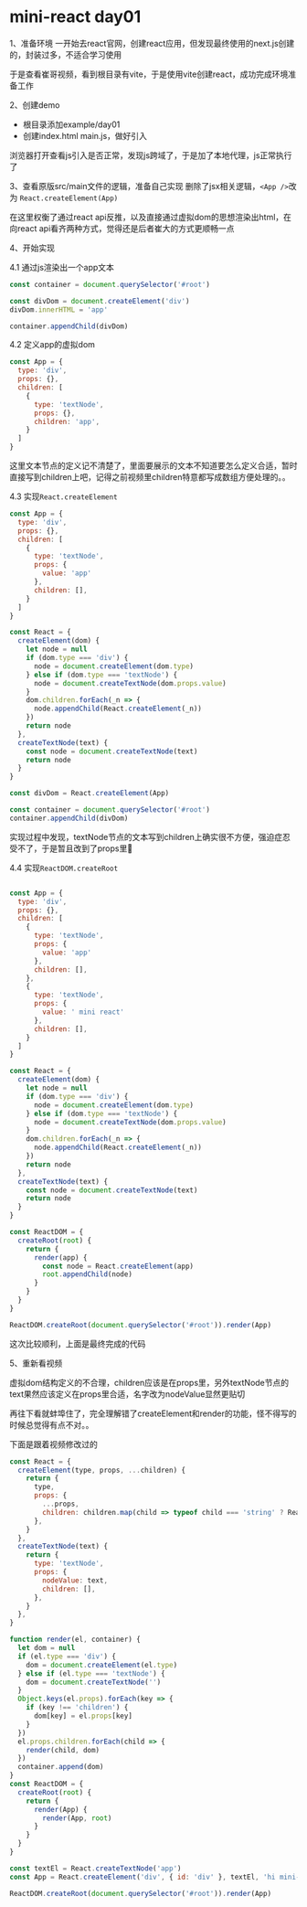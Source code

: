 # mini-react day01

1、准备环境
一开始去react官网，创建react应用，但发现最终使用的next.js创建的，封装过多，不适合学习使用

于是查看崔哥视频，看到根目录有vite，于是使用vite创建react，成功完成环境准备工作

2、创建demo

- 根目录添加example/day01
- 创建index.html main.js，做好引入

浏览器打开查看js引入是否正常，发现js跨域了，于是加了本地代理，js正常执行了

3、查看原版src/main文件的逻辑，准备自己实现
删除了jsx相关逻辑，`<App />`改为 `React.createElement(App)`

在这里权衡了通过react api反推，以及直接通过虚拟dom的思想渲染出html，在向react api看齐两种方式，觉得还是后者崔大的方式更顺畅一点

4、开始实现

4.1 通过js渲染出一个app文本
```js
const container = document.querySelector('#root')

const divDom = document.createElement('div')
divDom.innerHTML = 'app'

container.appendChild(divDom)
```

4.2 定义app的虚拟dom
```js
const App = {
  type: 'div',
  props: {},
  children: [
    {
      type: 'textNode',
      props: {},
      children: 'app',
    }
  ]
}
```
这里文本节点的定义记不清楚了，里面要展示的文本不知道要怎么定义合适，暂时直接写到children上吧，记得之前视频里children特意都写成数组方便处理的。。

4.3 实现`React.createElement`
```js
const App = {
  type: 'div',
  props: {},
  children: [
    {
      type: 'textNode',
      props: {
        value: 'app'
      },
      children: [],
    }
  ]
}

const React = {
  createElement(dom) {
    let node = null
    if (dom.type === 'div') {
      node = document.createElement(dom.type)
    } else if (dom.type === 'textNode') {
      node = document.createTextNode(dom.props.value)
    }
    dom.children.forEach(_n => {
      node.appendChild(React.createElement(_n))
    })
    return node
  },
  createTextNode(text) {
    const node = document.createTextNode(text)
    return node
  }
}

const divDom = React.createElement(App)

const container = document.querySelector('#root')
container.appendChild(divDom)
```
实现过程中发现，textNode节点的文本写到children上确实很不方便，强迫症忍受不了，于是暂且改到了props里🐶

4.4 实现`ReactDOM.createRoot`
```js

const App = {
  type: 'div',
  props: {},
  children: [
    {
      type: 'textNode',
      props: {
        value: 'app'
      },
      children: [],
    },
    {
      type: 'textNode',
      props: {
        value: ' mini react'
      },
      children: [],
    }
  ]
}

const React = {
  createElement(dom) {
    let node = null
    if (dom.type === 'div') {
      node = document.createElement(dom.type)
    } else if (dom.type === 'textNode') {
      node = document.createTextNode(dom.props.value)
    }
    dom.children.forEach(_n => {
      node.appendChild(React.createElement(_n))
    })
    return node
  },
  createTextNode(text) {
    const node = document.createTextNode(text)
    return node
  }
}

const ReactDOM = {
  createRoot(root) {
    return {
      render(app) {
        const node = React.createElement(app)
        root.appendChild(node)
      }
    }
  }
}

ReactDOM.createRoot(document.querySelector('#root')).render(App)
```
这次比较顺利，上面是最终完成的代码

5、重新看视频

虚拟dom结构定义的不合理，children应该是在props里，另外textNode节点的text果然应该定义在props里合适，名字改为nodeValue显然更贴切

再往下看就蚌埠住了，完全理解错了createElement和render的功能，怪不得写的时候总觉得有点不对。。

下面是跟着视频修改过的
```js
const React = {
  createElement(type, props, ...children) {
    return {
      type,
      props: {
        ...props,
        children: children.map(child => typeof child === 'string' ? React.createTextNode(child) : child),
      },
    }
  },
  createTextNode(text) {
    return {
      type: 'textNode',
      props: {
        nodeValue: text,
        children: [],
      },
    }
  },
}

function render(el, container) {
  let dom = null
  if (el.type === 'div') {
    dom = document.createElement(el.type)
  } else if (el.type === 'textNode') {
    dom = document.createTextNode('')
  }
  Object.keys(el.props).forEach(key => {
    if (key !== 'children') {
      dom[key] = el.props[key]
    }
  })
  el.props.children.forEach(child => {
    render(child, dom)
  })
  container.append(dom)
}
const ReactDOM = {
  createRoot(root) {
    return {
      render(App) {
        render(App, root)
      }
    }
  }
}

const textEl = React.createTextNode('app')
const App = React.createElement('div', { id: 'div' }, textEl, 'hi mini-react')

ReactDOM.createRoot(document.querySelector('#root')).render(App)
```